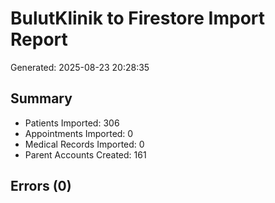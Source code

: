 
# BulutKlinik to Firestore Import Report
Generated: 2025-08-23 20:28:35

## Summary
- Patients Imported: 306
- Appointments Imported: 0
- Medical Records Imported: 0
- Parent Accounts Created: 161

## Errors (0)
